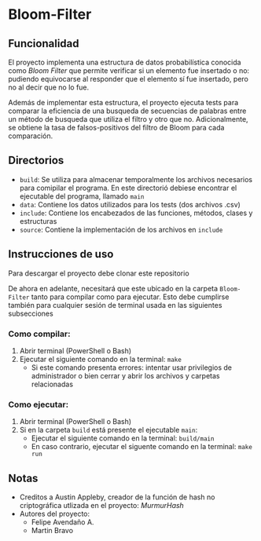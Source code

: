 # Bloom-Filter

## Funcionalidad

El proyecto implementa una estructura de datos probabilística conocida como *Bloom Filter* que permite verificar si un elemento fue insertado o no: pudiendo equivocarse al responder que el elemento sí fue insertado, pero no al decir que no lo fue.

Además de implementar esta estructura, el proyecto ejecuta tests para comparar la eficiencia de una busqueda de secuencias de palabras entre un método de busqueda que utiliza el filtro y otro que no. Adicionalmente, se obtiene la tasa de falsos-positivos del filtro de Bloom para cada comparación.

## Directorios

- `build`: Se utiliza para almacenar temporalmente los archivos necesarios para comipilar el programa. En este directorió debiese encontrar el ejecutable del programa, llamado `main`
- `data`: Contiene los datos utilizados para los tests (dos archivos .csv)
- `include`: Contiene los encabezados de las funciones, métodos, clases y estructuras
- `source`: Contiene la implementación de los archivos en `include`


## Instrucciones de uso

Para descargar el proyecto debe clonar este repositorio

De ahora en adelante, necesitará que este ubicado en la carpeta `Bloom-Filter` tanto para compilar como para ejecutar. Esto debe cumplirse también para cualquier sesión de terminal usada en las siguientes subsecciones

### Como compilar:

1. Abrir terminal (PowerShell o Bash)
2. Ejecutar el siguiente comando en la terminal: `make`
    - Si este comando presenta errores: intentar usar privilegios de administrador o bien cerrar y abrir los archivos y carpetas relacionadas

### Como ejecutar:

1. Abrir terminal (PowerShell o Bash)
2. Si en la carpeta `build` está presente el ejecutable `main`: 
    - Ejecutar el siguiente comando en la terminal: `build/main`
    - En caso contrario, ejecutar el siguente comando en la terminal: `make run`

## Notas

- Creditos a Austin Appleby, creador de la función de hash no criptográfica utlizada en el proyecto: *MurmurHash*
- Autores del proyecto:
    - Felipe Avendaño A.
    - Martin Bravo
